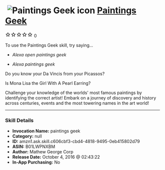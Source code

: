# &nbsp;<img src="skill_icon" alt="Paintings Geek icon" width="36"> [Paintings Geek](http://alexa.amazon.com/#skills/amzn1.ask.skill.c606cbf3-cbd4-4818-9495-0eb415802d79)
![0 stars](../../images/ic_star_border_black_18dp_1x.png)![0 stars](../../images/ic_star_border_black_18dp_1x.png)![0 stars](../../images/ic_star_border_black_18dp_1x.png)![0 stars](../../images/ic_star_border_black_18dp_1x.png)![0 stars](../../images/ic_star_border_black_18dp_1x.png) 0

To use the Paintings Geek skill, try saying...

* *Alexa open paintings geek*

* *Alexa paintings geek*

Do you know your Da Vincis from your Picassos? 

Is Mona Lisa the Girl With A Pearl Earring? 

Challenge your knowledge of the worlds' most famous paintings by identifying the correct artist! Embark on a journey of discovery and history across centuries, events and the most towering names in the art world!

***

### Skill Details

* **Invocation Name:** paintings geek
* **Category:** null
* **ID:** amzn1.ask.skill.c606cbf3-cbd4-4818-9495-0eb415802d79
* **ASIN:** B01LWPNXBM
* **Author:** Mathew George Corp
* **Release Date:** October 4, 2016 @ 02:43:22
* **In-App Purchasing:** No
